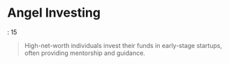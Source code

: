 # Angel Investing

: 15

> High-net-worth individuals invest their funds in early-stage startups, often providing mentorship and guidance.
>